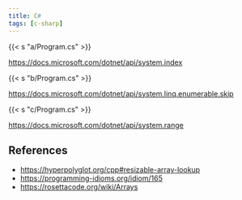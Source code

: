 ```yaml
---
title: C#
tags: [c-sharp]
---
```


{{< s "a/Program.cs" >}}

<https://docs.microsoft.com/dotnet/api/system.index>

{{< s "b/Program.cs" >}}

<https://docs.microsoft.com/dotnet/api/system.linq.enumerable.skip>

{{< s "c/Program.cs" >}}

<https://docs.microsoft.com/dotnet/api/system.range>

## References

- <https://hyperpolyglot.org/cpp#resizable-array-lookup>
- <https://programming-idioms.org/idiom/165>
- <https://rosettacode.org/wiki/Arrays>
